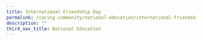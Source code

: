 ```yaml
---
title: International Friendship Day
permalink: /caring-community/national-education/international-friendship-day/
description: ""
third_nav_title: National Education
---
```

